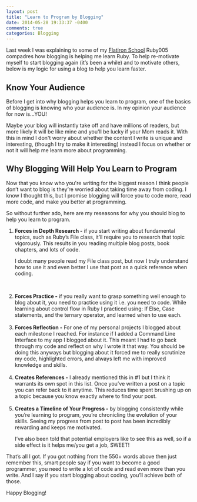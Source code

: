```yaml
---
layout: post
title: "Learn to Program by Blogging"
date: 2014-05-28 19:33:37 -0400
comments: true
categories: Blogging 
---
```


Last week I was explaining to some of my <a href="http://flatironschool.com/">Flatiron School</a> Ruby005 compadres how blogging is helping me learn Ruby.  To help re-motivate myself to start blogging again (it’s been a while) and to motivate others, below is my logic for using a blog to help you learn faster.

<h2>Know Your Audience</h2>

Before I get into why blogging helps you learn to program, one of the basics of blogging is knowing who your audience is. In my opinion your audience for now is...YOU!

Maybe your blog will instantly take off and have millions of readers, but more likely it will be like mine and you'll be lucky if your Mom reads it. With this in mind I don't worry about whether the content I write is unique and interesting, (though I try to make it interesting) instead I focus on whether or not it will help me learn more about programming.  

<h2>Why Blogging Will Help You Learn to Program</h2>

Now that you know who you're writing for the biggest reason I think people don’t want to blog is they’re worried about taking time away from coding.  I know I thought this, but I promise blogging will force you to code more, read more code, and make you better at programming.  

So without further ado, here are my reseasons for why you should blog to help you learn to program.

<ol>
  <li><strong>Forces in Depth Research -</strong> if you start writing about fundamental topics, such as Ruby’s File class, it’ll require you to research that topic vigorously. This results in you reading multiple blog posts, book chapters, and lots of code.

  I doubt many people read my File class post, but now I truly understand how to use it and even better I use that post as a quick reference when coding.</li><br>

  <li><strong>Forces Practice -</strong> if you really want to grasp something well enough to blog about it, you need to practice using it i.e. you need to code. While learning about control flow in Ruby I practiced using: If Else, Case statements, and the ternary operator, and learned when to use each.</li><br>

  <li><strong>Forces Reflection -</strong> For one of my personal projects I blogged about each milestone I reached.  For instance if I added a Command Line Interface to my app I blogged about it.  This meant I had to go back through my code and reflect on why I wrote it that way.  You should be doing this anyways but blogging about it forced me to really scrutinize my code, highlighted errors, and always left me with improved knowledge and skills.</li><br>

  <li><strong>Creates References -</strong> I already mentioned this in #1 but I think it warrants its own spot in this list.  Once you’ve written a post on a topic you can refer back to it anytime.  This reduces time spent brushing up on a topic because you know exactly where to find your post.</li><br>

  <li><strong>Creates a Timeline of Your Progress -</strong> by blogging consistently while you’re learning to program, you’re chronicling the evolution of your skills. Seeing my progress from post to post has been incredibly rewarding and keeps me motivated. 

  I’ve also been told that potential employers like to see this as well, so if a side effect is it helps me/you get a job, SWEET!</li>
</ol>

That’s all I got.  If you got nothing from the 550+ words above then just remember this, smart people say if you want to become a good programmer, you need to write a lot of code and read even more than you write.  And I say if you start blogging about coding, you’ll achieve both of those.

Happy Blogging!
